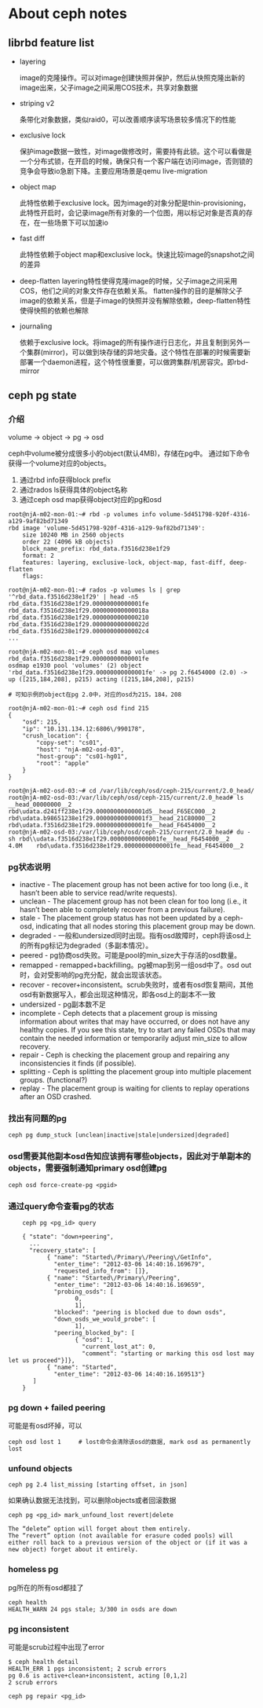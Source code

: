 # About ceph notes

## librbd feature list

* layering

    image的克隆操作。可以对image创建快照并保护，然后从快照克隆出新的image出来，父子image之间采用COS技术，共享对象数据

* striping v2

    条带化对象数据，类似raid0，可以改善顺序读写场景较多情况下的性能

* exclusive lock

    保护image数据一致性，对image做修改时，需要持有此锁。这个可以看做是一个分布式锁，在开启的时候，确保只有一个客户端在访问image，否则锁的竞争会导致io急剧下降。主要应用场景是qemu live-migration

* object map

    此特性依赖于exclusive lock。因为image的对象分配是thin-provisioning，此特性开启时，会记录image所有对象的一个位图，用以标记对象是否真的存在，在一些场景下可以加速io

* fast diff

    此特性依赖于object map和exclusive lock。快速比较image的snapshot之间的差异

* deep-flatten
    layering特性使得克隆image的时候，父子image之间采用COS，他们之间的对象文件存在依赖关系。
    flatten操作的目的是解除父子image的依赖关系，但是子image的快照并没有解除依赖，deep-flatten特性使得快照的依赖也解除

* journaling

    依赖于exclusive lock。将image的所有操作进行日志化，并且复制到另外一个集群(mirror)，可以做到块存储的异地灾备。这个特性在部署的时候需要新部署一个daemon进程，这个特性很重要，可以做跨集群/机房容灾。即rbd-mirror

## ceph pg state

### 介绍

volume -> object -> pg -> osd

ceph中volume被分成很多小的object(默认4MB)，存储在pg中。
通过如下命令获得一个volume对应的objects。

1. 通过rbd info获得block prefix
2. 通过rados ls获得具体的object名称
3. 通过ceph osd map获得object对应的pg和osd

```
root@njA-m02-mon-01:~# rbd -p volumes info volume-5d451798-920f-4316-a129-9af82bd71349
rbd image 'volume-5d451798-920f-4316-a129-9af82bd71349':
	size 10240 MB in 2560 objects
	order 22 (4096 kB objects)
	block_name_prefix: rbd_data.f3516d238e1f29
	format: 2
	features: layering, exclusive-lock, object-map, fast-diff, deep-flatten
	flags:

root@njA-m02-mon-01:~# rados -p volumes ls | grep '^rbd_data.f3516d238e1f29' | head -n5
rbd_data.f3516d238e1f29.00000000000001fe
rbd_data.f3516d238e1f29.000000000000018a
rbd_data.f3516d238e1f29.0000000000000210
rbd_data.f3516d238e1f29.000000000000022d
rbd_data.f3516d238e1f29.00000000000002c4
...

root@njA-m02-mon-01:~# ceph osd map volumes rbd_data.f3516d238e1f29.00000000000001fe
osdmap e1930 pool 'volumes' (2) object 'rbd_data.f3516d238e1f29.00000000000001fe' -> pg 2.f6454000 (2.0) -> up ([215,184,208], p215) acting ([215,184,208], p215)

# 可知示例的object在pg 2.0中，对应的osd为215，184，208

root@njA-m02-mon-01:~# ceph osd find 215
{
    "osd": 215,
    "ip": "10.131.134.12:6806\/990178",
    "crush_location": {
        "copy-set": "cs01",
        "host": "njA-m02-osd-03",
        "host-group": "cs01-hg01",
        "root": "apple"
    }
}

root@njA-m02-osd-03:~# cd /var/lib/ceph/osd/ceph-215/current/2.0_head/
root@njA-m02-osd-03:/var/lib/ceph/osd/ceph-215/current/2.0_head# ls
__head_00000000__2                                           rbd\udata.d241ff238e1f29.00000000000001d5__head_F65EC000__2
rbd\udata.b98651238e1f29.00000000000001f3__head_21C80000__2  rbd\udata.f3516d238e1f29.00000000000001fe__head_F6454000__2
root@njA-m02-osd-03:/var/lib/ceph/osd/ceph-215/current/2.0_head# du -sh rbd\\udata.f3516d238e1f29.00000000000001fe__head_F6454000__2
4.0M	rbd\udata.f3516d238e1f29.00000000000001fe__head_F6454000__2
```

### pg状态说明

* inactive - The placement group has not been active for too long (i.e., it hasn’t been able to service read/write requests).
* unclean - The placement group has not been clean for too long (i.e., it hasn’t been able to completely recover from a previous failure).
* stale - The placement group status has not been updated by a ceph-osd, indicating that all nodes storing this placement group may be down.
* degraded - 一般和undersized同时出现。指有osd故障时，ceph将该osd上的所有pg标记为degraded（多副本情况）。
* peered - pg协商osd失败。可能是pool的min_size大于存活的osd数量。
* remapped - remapped+backfilling。pg被map到另一组osd中了。osd out时，会对受影响的pg充分配，就会出现该状态。
* recover - recover+inconsistent。scrub失败时，或者有osd恢复期间，其他osd有新数据写入，都会出现这种情况，即各osd上的副本不一致
* undersized - pg副本数不足
* incomplete - Ceph detects that a placement group is missing information about writes that may have occurred, or does not have any healthy copies. If you see this state, try to start any failed OSDs that may contain the needed information or temporarily adjust min_size to allow recovery.
* repair - Ceph is checking the placement group and repairing any inconsistencies it finds (if possible).
* splitting - Ceph is splitting the placement group into multiple placement groups. (functional?)
* replay - The placement group is waiting for clients to replay operations after an OSD crashed.

### 找出有问题的pg

    ceph pg dump_stuck [unclean|inactive|stale|undersized|degraded]

### osd需要其他副本osd告知应该拥有哪些objects，因此对于单副本的objects，需要强制通知primary osd创建pg

    ceph osd force-create-pg <pgid>

### 通过query命令查看pg的状态

```
    ceph pg <pg_id> query

    { "state": "down+peering",
      ...
      "recovery_state": [
           { "name": "Started\/Primary\/Peering\/GetInfo",
             "enter_time": "2012-03-06 14:40:16.169679",
             "requested_info_from": []},
           { "name": "Started\/Primary\/Peering",
             "enter_time": "2012-03-06 14:40:16.169659",
             "probing_osds": [
                   0,
                   1],
             "blocked": "peering is blocked due to down osds",
             "down_osds_we_would_probe": [
                   1],
             "peering_blocked_by": [
                   { "osd": 1,
                     "current_lost_at": 0,
                     "comment": "starting or marking this osd lost may let us proceed"}]},
           { "name": "Started",
             "enter_time": "2012-03-06 14:40:16.169513"}
       ]
    }
```

### pg down + failed peering

可能是有osd坏掉，可以

    ceph osd lost 1     # lost命令会清除该osd的数据, mark osd as permanently lost

### unfound objects

    ceph pg 2.4 list_missing [starting offset, in json]

如果确认数据无法找到，可以删除objects或者回滚数据

    ceph pg <pg_id> mark_unfound_lost revert|delete

    The “delete” option will forget about them entirely.
    The “revert” option (not available for erasure coded pools) will either roll back to a previous version of the object or (if it was a new object) forget about it entirely.

### homeless pg

pg所在的所有osd都挂了

    ceph health
    HEALTH_WARN 24 pgs stale; 3/300 in osds are down

### pg inconsistent

可能是scrub过程中出现了error

    $ ceph health detail
    HEALTH_ERR 1 pgs inconsistent; 2 scrub errors
    pg 0.6 is active+clean+inconsistent, acting [0,1,2]
    2 scrub errors

    ceph pg repair <pg_id>






